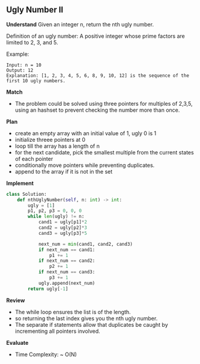 ## Ugly Number II

**Understand**
Given an integer n, return the nth ugly number.

Definition of an ugly number:
A positive integer whose prime factors are limited to 2, 3, and 5.

Example:

```
Input: n = 10
Output: 12
Explanation: [1, 2, 3, 4, 5, 6, 8, 9, 10, 12] is the sequence of the first 10 ugly numbers.
```

**Match**

- The problem could be solved using three pointers for multiples of 2,3,5, using an hashset to prevent checking the number more than once.

**Plan**

- create an empty array with an initial value of 1, ugly 0 is 1
- initialize threee pointers at 0
- loop till the array has a length of n
- for the next candidate, pick the smallest multiple from the current states of each pointer
- conditionally move pointers while preventing duplicates.
- append to the array if it is not in the set

**Implement**

```py
class Solution:
    def nthUglyNumber(self, n: int) -> int:
        ugly = [1]
        p1, p2, p3 = 0, 0, 0
        while len(ugly) != n:
            cand1 = ugly[p1]*2
            cand2 = ugly[p2]*3
            cand3 = ugly[p3]*5

            next_num = min(cand1, cand2, cand3)
            if next_num == cand1:
                p1 += 1
            if next_num == cand2:
                p2 += 1
            if next_num == cand3:
                p3 += 1
            ugly.append(next_num)
        return ugly[-1]
```

**Review**

- The while loop ensures the list is of the length.
- so returning the last index gives you the nth ugly number.
- The separate if statements allow that duplicates be caught by incrementing all pointers involved.

**Evaluate**

- Time Complexity: ~ O(N)
